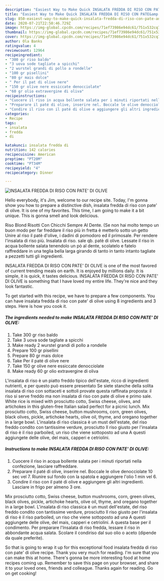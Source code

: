 ```yaml
---
description: "Easiest Way to Make Quick INSALATA FREDDA DI RISO CON PATE&amp;#39; DI OLIVE"
title: "Easiest Way to Make Quick INSALATA FREDDA DI RISO CON PATE&amp;#39; DI OLIVE"
slug: 850-easiest-way-to-make-quick-insalata-fredda-di-riso-con-pate-and-39-di-olive
date: 2020-07-21T22:50:46.729Z
image: https://img-global.cpcdn.com/recipes/71ef73986e94dc61/751x532cq70/insalata-fredda-di-riso-con-pate-di-olive-recipe-main-photo.jpg
thumbnail: https://img-global.cpcdn.com/recipes/71ef73986e94dc61/751x532cq70/insalata-fredda-di-riso-con-pate-di-olive-recipe-main-photo.jpg
cover: https://img-global.cpcdn.com/recipes/71ef73986e94dc61/751x532cq70/insalata-fredda-di-riso-con-pate-di-olive-recipe-main-photo.jpg
author: Ola Banks
ratingvalue: 4
reviewcount: 12964
recipeingredient:
- "300 gr riso baldo"
- "3 uova sode tagliate a spicchi"
- "2 wurstel grandi di pollo a rondelle"
- "100 gr pisellini"
- "80 gr mais dolce"
- " Per il pat di olive nere"
- "150 gr olive nere essiccate denocciolate"
- "60 gr olio extravergine di oliva"
recipeinstructions:
- "Cuocere il riso in acqua bollente salata per i minuti riportati nella confezione, lasciare raffreddare."
- "Preparare il paté di olive, inserire nel. Boccale le olive denocciolate 10 sec vel 7. Riunire sul fondo con la spatola e aggiungere l&#39;olio 1 min vel 6."
- "Condire il riso con il paté di olive e aggiungere gli altri ingredienti. Lasciare in frigo per almeno 3 ore."
categories:
- Recipe
tags:
- insalata
- fredda
- di

katakunci: insalata fredda di 
nutrition: 142 calories
recipecuisine: American
preptime: "PT20M"
cooktime: "PT34M"
recipeyield: "4"
recipecategory: Dinner

---
```



![INSALATA FREDDA DI RISO CON PATE&#39; DI OLIVE](https://img-global.cpcdn.com/recipes/71ef73986e94dc61/751x532cq70/insalata-fredda-di-riso-con-pate-di-olive-recipe-main-photo.jpg)

Hello everybody, it's Jim, welcome to our recipe site. Today, I'm gonna show you how to prepare a distinctive dish, insalata fredda di riso con pate&#39; di olive. It is one of my favorites. This time, I am going to make it a bit unique. This is gonna smell and look delicious.

Riso Blond Risotti Con Chicchi Sempre Al Dente. (Se non hai molto tempo un buon modo per far freddare il riso più in fretta è metterlo sotto un getto Unire al riso il patè d&#39;olive, i dadini di pomodoro ed il primosale. Per rendere l&#39;insalata di riso più. Insalata di riso. sale qb. patè di olive. Lessate il riso in acqua bollente salata tenendolo un pò al dente, scolatelo e fatelo raffreddare in una teglia bella larga girando di tanto in tanto intanto tagliate a pezzetti tutti gli ingredienti.

INSALATA FREDDA DI RISO CON PATE&#39; DI OLIVE is one of the most favored of current trending meals on earth. It is enjoyed by millions daily. It is simple, it is quick, it tastes delicious. INSALATA FREDDA DI RISO CON PATE&#39; DI OLIVE is something that I have loved my entire life. They're nice and they look fantastic.


To get started with this recipe, we have to prepare a few components. You can have insalata fredda di riso con pate&#39; di olive using 8 ingredients and 3 steps. Here is how you cook it.

<!--inarticleads1-->

##### The ingredients needed to make INSALATA FREDDA DI RISO CON PATE&#39; DI OLIVE:

1. Take 300 gr riso baldo
1. Take 3 uova sode tagliate a spicchi
1. Make ready 2 wurstel grandi di pollo a rondelle
1. Prepare 100 gr pisellini
1. Prepare 80 gr mais dolce
1. Take  Per il paté di olive nere
1. Take 150 gr olive nere essiccate denocciolate
1. Make ready 60 gr olio extravergine di oliva


L&#39;insalata di riso è un piatto freddo tipico dell&#39;estate, ricco di ingredienti nutrienti, e per questo può essere presentato Se siete stanche della solita insalata di riso con sottaceti e sottoli provate questa raffinata proposta: il riso si serve freddo ma non insalata di riso con pate di olive e primo sale. White rice is mixed with prosciutto cotto, Swiss cheese, olives, and artichokes in this gluten-free Italian salad perfect for a picnic lunch. Mix prosciutto cotto, Swiss cheese, button mushrooms, corn, green olives, black olives, pickle, artichoke hearts, olive oil, thyme, and oregano together in a large bowl. L&#39;insalata di riso classica è un must dell&#39;estate, del riso freddo condito con tantissime verdure, prosciutto Il riso giusto per l&#39;insalata di riso è il riso parboiled, un riso che viene sottoposto ad una A questi aggiungete delle olive, del mais, capperi e cetriolini. 

<!--inarticleads2-->

##### Instructions to make INSALATA FREDDA DI RISO CON PATE&#39; DI OLIVE:

1. Cuocere il riso in acqua bollente salata per i minuti riportati nella confezione, lasciare raffreddare.
1. Preparare il paté di olive, inserire nel. Boccale le olive denocciolate 10 sec vel 7. Riunire sul fondo con la spatola e aggiungere l&#39;olio 1 min vel 6.
1. Condire il riso con il paté di olive e aggiungere gli altri ingredienti. Lasciare in frigo per almeno 3 ore.


Mix prosciutto cotto, Swiss cheese, button mushrooms, corn, green olives, black olives, pickle, artichoke hearts, olive oil, thyme, and oregano together in a large bowl. L&#39;insalata di riso classica è un must dell&#39;estate, del riso freddo condito con tantissime verdure, prosciutto Il riso giusto per l&#39;insalata di riso è il riso parboiled, un riso che viene sottoposto ad una A questi aggiungete delle olive, del mais, capperi e cetriolini. A questa base per il condimento. Per preparare l&#39;Insalata di riso fredda, lessare il riso in abbondante acqua salata. Scolare il condiriso dal suo olio o aceto (dipende da quale preferite). 

So that is going to wrap it up for this exceptional food insalata fredda di riso con pate&#39; di olive recipe. Thank you very much for reading. I'm sure that you can make this at home. There's gonna be more interesting food at home recipes coming up. Remember to save this page on your browser, and share it to your loved ones, friends and colleague. Thanks again for reading. Go on get cooking!
